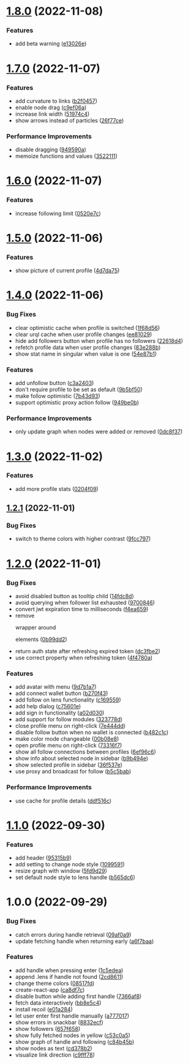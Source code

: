 # [1.8.0](https://github.com/maui-r/cultivator/compare/v1.7.0...v1.8.0) (2022-11-08)


### Features

* add beta warning ([e13026e](https://github.com/maui-r/cultivator/commit/e13026e7c1f4b6687bb636b68ea6a4bacc2133ef))

# [1.7.0](https://github.com/maui-r/cultivator/compare/v1.6.0...v1.7.0) (2022-11-07)


### Features

* add curvature to links ([b2f0457](https://github.com/maui-r/cultivator/commit/b2f04571944b7151155365d4ad9a8bcee041e01f))
* enable node drag ([c9ef06a](https://github.com/maui-r/cultivator/commit/c9ef06a027dae7f1c94cbc7fb3ecaf71c01e7842))
* increase link width ([51974c4](https://github.com/maui-r/cultivator/commit/51974c46e752974d78af49afdbfb9d137dd062f5))
* show arrows instead of particles ([26f77ce](https://github.com/maui-r/cultivator/commit/26f77ce30f49c5540de3c3f443c4b4526ec91bab))


### Performance Improvements

* disable dragging ([949590a](https://github.com/maui-r/cultivator/commit/949590a7159c4fcaf3c9a2dc5cc7b32ce4340245))
* memoize functions and values ([3522111](https://github.com/maui-r/cultivator/commit/3522111b99469fdd03d77b053c38bbe314396228))

# [1.6.0](https://github.com/maui-r/cultivator/compare/v1.5.0...v1.6.0) (2022-11-07)


### Features

* increase following limit ([0520e7c](https://github.com/maui-r/cultivator/commit/0520e7c21cba07c054ba9336bc59a691c2afa151))

# [1.5.0](https://github.com/maui-r/cultivator/compare/v1.4.0...v1.5.0) (2022-11-06)


### Features

* show picture of current profile ([4d7da75](https://github.com/maui-r/cultivator/commit/4d7da75b4afef2fca74f3717b99ec0fe5499b293))

# [1.4.0](https://github.com/maui-r/cultivator/compare/v1.3.0...v1.4.0) (2022-11-06)


### Bug Fixes

* clear optimistic cache when profile is switched ([1f68d56](https://github.com/maui-r/cultivator/commit/1f68d5608d34aec2faf880c8b1f91c8a0f807392))
* clear urql cache when user profile changes ([ee81029](https://github.com/maui-r/cultivator/commit/ee810294a675abb07b3486d5131fbc675d30f7f9))
* hide add followers button when profile has no followers ([22618d4](https://github.com/maui-r/cultivator/commit/22618d46fccf25e969eb771e36fb075d07a51af2))
* refetch profile data when user profile changes ([83e288b](https://github.com/maui-r/cultivator/commit/83e288b184712a3fb3ba1579b9aa641369932679))
* show stat name in singular when value is one ([54e87b1](https://github.com/maui-r/cultivator/commit/54e87b17cf0a1ce397bb804921d9ba24af5777b4))


### Features

* add unfollow button ([c3a2403](https://github.com/maui-r/cultivator/commit/c3a2403705d42e490cf6926ec9185527fa71f2dd))
* don't require profile to be set as default ([9b5bf50](https://github.com/maui-r/cultivator/commit/9b5bf5099412362ae0371baadd8b32b681e17d26))
* make follow optimistic ([7b43d93](https://github.com/maui-r/cultivator/commit/7b43d93d35b22dc3c907c51c58d932d938e45536))
* support optimistic proxy action follow ([949be0b](https://github.com/maui-r/cultivator/commit/949be0b6bcd0d856453aafb281e0adbb7021f616))


### Performance Improvements

* only update graph when nodes were added or removed ([0dc8f37](https://github.com/maui-r/cultivator/commit/0dc8f3769756cce70ca3babec4953d27440f7f84))

# [1.3.0](https://github.com/maui-r/cultivator/compare/v1.2.1...v1.3.0) (2022-11-02)


### Features

* add more profile stats ([0204f09](https://github.com/maui-r/cultivator/commit/0204f09fa721429b4ec9e07cf516b6e458230721))

## [1.2.1](https://github.com/maui-r/cultivator/compare/v1.2.0...v1.2.1) (2022-11-01)


### Bug Fixes

* switch to theme colors with higher contrast ([9fcc797](https://github.com/maui-r/cultivator/commit/9fcc7976539be005b286a615440b6b6009e996bb))

# [1.2.0](https://github.com/maui-r/cultivator/compare/v1.1.0...v1.2.0) (2022-11-01)


### Bug Fixes

* avoid disabled button as tooltip child ([14fdc8d](https://github.com/maui-r/cultivator/commit/14fdc8dfd173928adee26b0241bb0dd85c0ad898))
* avoid querying when follower list exhausted ([9700846](https://github.com/maui-r/cultivator/commit/9700846653a12e10ec2adfc86fffd6717ee3a9f4))
* convert jwt expiration time to milliseconds ([f4ea659](https://github.com/maui-r/cultivator/commit/f4ea6598dc3888a35775c9c866cf8705dda6b28d))
* remove <p> wrapper around <p> elements ([0b99dd2](https://github.com/maui-r/cultivator/commit/0b99dd26ea884f0cbf1e1e412d742513c824c16d))
* return auth state after refreshing expired token ([dc3fbe2](https://github.com/maui-r/cultivator/commit/dc3fbe200ab97097729d625c9ceedaebac9cdad3))
* use correct property when refreshing token ([4f4780a](https://github.com/maui-r/cultivator/commit/4f4780ad5d2d947fe8ba7330dcc4fe6bccb9b613))


### Features

* add avatar with menu ([9d7b1a7](https://github.com/maui-r/cultivator/commit/9d7b1a7ec82b8a727eb927bef4dac10a938e0c75))
* add connect wallet button ([b270f43](https://github.com/maui-r/cultivator/commit/b270f43640c2dfb93221da1d562a8a4d07dfadb0))
* add follow on lens functionality ([c169559](https://github.com/maui-r/cultivator/commit/c1695593728e56d97397923d15a01d70178fd515))
* add help dialog ([c75601e](https://github.com/maui-r/cultivator/commit/c75601e8ae4667cb0f7bdbce939cb98791302e42))
* add sign in functionality ([a02d030](https://github.com/maui-r/cultivator/commit/a02d030c3e0a4d3be199c3201d0c363b4a8b8362))
* add support for follow modules ([323778d](https://github.com/maui-r/cultivator/commit/323778d054817241701bca004daaea628408c2ab))
* close profile menu on right-click ([7e444dd](https://github.com/maui-r/cultivator/commit/7e444dda1a5bb8dcc8b982938cc51fe335f28a26))
* disable follow button when no wallet is connected ([b482c1c](https://github.com/maui-r/cultivator/commit/b482c1cef354ff5475ef2e58425146c474ed8569))
* make color mode changeable ([00b08e8](https://github.com/maui-r/cultivator/commit/00b08e8eda8c76efecb3af67d4e0e84953d1a7b4))
* open profile menu on right-click ([73316f7](https://github.com/maui-r/cultivator/commit/73316f7aef0dbf1011aad5d5dee792a0e5e8c288))
* show all follow connections between profiles ([6ef96c6](https://github.com/maui-r/cultivator/commit/6ef96c6dfbfa91cf1c93b4836068e9d9b56882a7))
* show info about selected node in sidebar ([b9b494e](https://github.com/maui-r/cultivator/commit/b9b494e9bb96e21ced033f118a9c211669cf0f20))
* show selected profile in sidebar ([36f537e](https://github.com/maui-r/cultivator/commit/36f537edf9a9d7290bd47285a88199f3004cfcfc))
* use proxy and broadcast for follow ([b5c5bab](https://github.com/maui-r/cultivator/commit/b5c5bab0788d4caedfefb04c8fdc57ef9e748e83))


### Performance Improvements

* use cache for profile details ([ddf516c](https://github.com/maui-r/cultivator/commit/ddf516cfdc083b0fed7dc447c3fe226834497021))

# [1.1.0](https://github.com/maui-r/cultivator/compare/v1.0.0...v1.1.0) (2022-09-30)


### Features

* add header ([95315b9](https://github.com/maui-r/cultivator/commit/95315b99d66c53a4fe7573d19b99b604f472a67a))
* add setting to change node style ([1099591](https://github.com/maui-r/cultivator/commit/1099591e45e4f1e34c6e2ac36ae1b16e5688ea8e))
* resize graph with window ([5fd9d29](https://github.com/maui-r/cultivator/commit/5fd9d299d61cc49ff84b44c2e3d85020763df0ef))
* set default node style to lens handle ([b565dc6](https://github.com/maui-r/cultivator/commit/b565dc61a66bfdcf98c70f5e1f63dab2b0339d6f))

# 1.0.0 (2022-09-29)


### Bug Fixes

* catch errors during handle retrieval ([09af0a9](https://github.com/maui-r/cultivator/commit/09af0a9b925f2ae70223411c1b08dbbcf575dffd))
* update fetching handle when returning early ([a6f7baa](https://github.com/maui-r/cultivator/commit/a6f7baac340b27b6d2eef9e0fa1b0836a2aa025c))


### Features

* add handle when pressing enter ([1c5edea](https://github.com/maui-r/cultivator/commit/1c5edeae3d1f4513b3af9822a4a05dca3fc12394))
* append .lens if handle not found ([2cd8611](https://github.com/maui-r/cultivator/commit/2cd86118ad55135c07d9e6a4aacdd6559a58ef3a))
* change theme colors ([08517fd](https://github.com/maui-r/cultivator/commit/08517fddbe5d70e18838841809f328ca3c6721a7))
* create-react-app ([ca8df7c](https://github.com/maui-r/cultivator/commit/ca8df7cc164c70ed3178e05dee2ee216904d5978))
* disable button while adding first handle ([7366af8](https://github.com/maui-r/cultivator/commit/7366af87f8b78f140ae898dcc00abb34285cee7c))
* fetch data interactively ([bb8e5c4](https://github.com/maui-r/cultivator/commit/bb8e5c4dc8751025e09b1e953c42172403d1ee84))
* install recoil ([e01a284](https://github.com/maui-r/cultivator/commit/e01a28468151df9293f4110a92989b2f1d6a4fb8))
* let user enter first handle manually ([a777017](https://github.com/maui-r/cultivator/commit/a777017f60061d115c9827181a9f95fc4946ff50))
* show errors in snackbar ([8832ecf](https://github.com/maui-r/cultivator/commit/8832ecf41d4bfb212249bbd8663108347906616a))
* show followers ([657f658](https://github.com/maui-r/cultivator/commit/657f658bf5caf15792523aa265022bf80ad2bdb9))
* show fully fetched nodes in yellow ([c53c0a5](https://github.com/maui-r/cultivator/commit/c53c0a5aa2d1cd51b7c51709630f652caae834e4))
* show graph of handle and following ([c84b45b](https://github.com/maui-r/cultivator/commit/c84b45b42a22ba741a7abb85c3ca9ac65fba7d4f))
* show nodes as text ([cd378b2](https://github.com/maui-r/cultivator/commit/cd378b27e307194b626be7a10aee1c80fdf09829))
* visualize link direction ([c9fff78](https://github.com/maui-r/cultivator/commit/c9fff7836441f2e5492e5e1361fc34e63b51488b))
